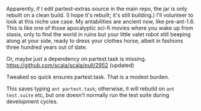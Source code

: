 Apparently, if I edit partest-extras source in the main repo, the jar is only rebuilt on a clean build.  (I hope it's rebuilt; it's still building.) I'll volunteer to look at this niche use case.  My antabilities are ancient now, like pre-ant-1.6. This is like one of those apocalyptic sci-fi movies where you wake up from stasis, only to find the world in ruins but your little valet robot still beeping along at your side, ready to dress your clothes horse, albeit in fashions three hundred years out of date.

Or, maybe just a dependency on partest.task is missing.
https://github.com/scala/scala/pull/2952 (updated)

Tweaked so quick ensures partest.task. That is a modest burden.

This saves typing `ant partest.task`; otherwise, it will rebuild on `ant test.suite` etc, but one doesn't normally run the test suite during development cycles.
